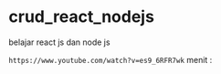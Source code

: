 # crud_react_nodejs
belajar react js dan node js

`https://www.youtube.com/watch?v=es9_6RFR7wk`
menit :  